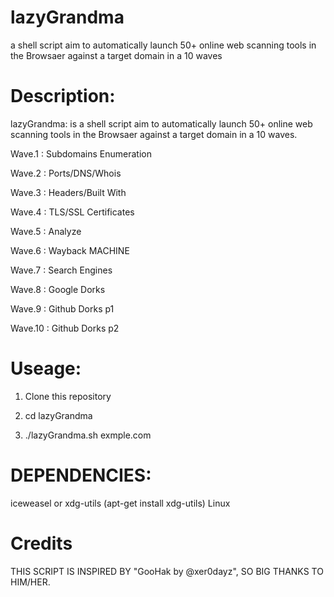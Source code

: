 # lazyGrandma
a shell script aim to automatically launch 50+ online web scanning tools in the Browsaer against a target domain in a 10 waves

# Description:
lazyGrandma: is a shell script aim to automatically launch 50+ online web scanning tools in the Browsaer against a target domain in a 10 waves.

Wave.1 	: Subdomains Enumeration

Wave.2 	: Ports/DNS/Whois

Wave.3 	: Headers/Built With

Wave.4 	: TLS/SSL Certificates

Wave.5 	: Analyze

Wave.6 	: Wayback MACHINE

Wave.7 	: Search Engines

Wave.8 	: Google Dorks

Wave.9 	: Github Dorks p1

Wave.10 	: Github Dorks p2

# Useage:

1. Clone this repository

2. cd lazyGrandma

3. ./lazyGrandma.sh exmple.com


# DEPENDENCIES:
iceweasel or xdg-utils (apt-get install xdg-utils)
Linux

# Credits
THIS SCRIPT IS INSPIRED BY "GooHak by @xer0dayz", SO BIG THANKS TO HIM/HER.
